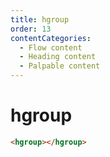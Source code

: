 ```yaml
---
title: hgroup
order: 13
contentCategories:
  - Flow content
  - Heading content
  - Palpable content
---
```

# hgroup

```html
<hgroup></hgroup>
```
